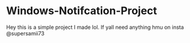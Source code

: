 # Windows-Notifcation-Project

Hey this is a simple project I made lol. If yall need anything hmu on insta @supersamii73
